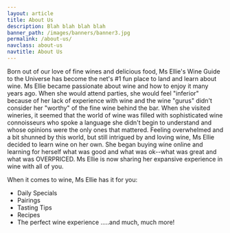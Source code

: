 ```yaml
---
layout: article
title: About Us
description: Blah blah blah blah
banner_path: /images/banners/banner3.jpg
permalink: /about-us/
navclass: about-us
navtitle: About Us
---
```

Born out of our love of fine wines and delicious food, Ms Ellie's Wine Guide to the Universe has become the net's #1 fun place to land and learn about wine.  Ms Ellie became passionate about wine and how to enjoy it many years ago.  When she would attend parties, she would feel "inferior" because of her lack of experience with wine and the wine "gurus" didn't consider her "worthy" of the fine wine behind the bar.  When she visited wineries, it seemed that the world of wine was filled with sophisticated wine connoisseurs who spoke a language she didn't begin to understand and whose opinions were the only ones that mattered.   Feeling overwhelmed and a bit shunned by this world, but still intrigued by and loving wine, Ms Ellie decided to learn wine on her own.  She began buying wine online and learning for herself what was good and what was ok--what was great and what was OVERPRICED.  Ms Ellie is now sharing her expansive experience in wine with all of you.

When it comes to wine, Ms Ellie has it for you:
*  Daily Specials
*  Pairings
*  Tasting Tips
*  Recipes
*  The perfect wine experience
.....and much, much more!